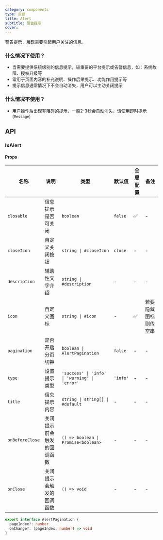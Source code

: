 ```yaml
---
category: components
type: 反馈
title: Alert
subtitle: 警告提示
cover: 
---
```


警告提示，展现需要引起用户关注的信息。

### 什么情况下使用？

- 当需要提供系统级别的信息提示，较重要的平台提示或告警信息，如：系统故障、授权升级等
- 常用于页面内容的补充说明、操作后果提示、功能作用提示等
- 提示信息通常情况下不会自动消失，用户可以主动关闭提示

### 什么情况不使用？

- 用户操作后出现非阻碍的提示，一般2-3秒会自动消失，请使用即时提示(`Message`)

## API

### IxAlert

#### Props

| 名称 | 说明 | 类型  | 默认值 | 全局配置 | 备注 |
| --- | --- | --- | --- | --- | --- |
| `closable` | 信息提示是否可关闭 | `boolean` | `false` | ✅ |- |
| `closeIcon` | 自定义关闭按钮 | `string \| #closeIcon` | `close` | - | - |
| `description` | 辅助性文字介绍 | `string \| #description` | - | - |- |
| `icon` | 自定义图标 | `string \| #icon` | - | ✅ | 若要隐藏图标则传空串 |
| `pagination` | 是否开启分页切换 | `boolean \| AlertPagination` | `false` | - | - |
| `type` | 设置提示类型 | `'success' \| 'info' \| 'warning' \| 'error'` | `'info'` | - |- |
| `title` | 信息提示内容 | `string \| string[] \| #default` | - | - |- |
| `onBeforeClose` | 关闭提示前会触发的回调函数 | `() => boolean \| Promise<boolean>` | - | - | - |
| `onClose` | 关闭提示会触发的回调函数 | `() => void` | - | - | - |

```ts
export interface AlertPagination {
  pageIndex?: number
  onChange?: (pageIndex: number) => void
}
```
